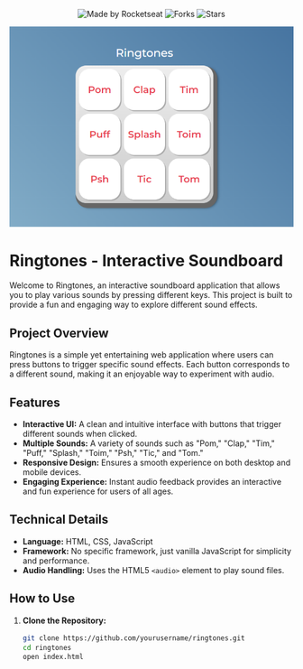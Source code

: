 <p align="center">
  <img src="https://img.shields.io/static/v1?label=Made%20by&message=Weslley&color=white&labelColor=8257E5" alt="Made by Rocketseat">
  <img src="https://img.shields.io/github/forks/weslleyolli/aluraMidi?label=forks&message=MIT&color=white&labelColor=8257E5" alt="Forks">
  <img src="https://img.shields.io/github/stars/weslleyolli/aluraMidi?label=stars&message=MIT&color=white&labelColor=8257E5" alt="Stars">
</p>
<p align="center">
    <img src="./Ringstones.png" alt="Preview">
</p>

# Ringtones - Interactive Soundboard

Welcome to Ringtones, an interactive soundboard application that allows you to play various sounds by pressing different keys. This project is built to provide a fun and engaging way to explore different sound effects.

## Project Overview

Ringtones is a simple yet entertaining web application where users can press buttons to trigger specific sound effects. Each button corresponds to a different sound, making it an enjoyable way to experiment with audio.

## Features

- **Interactive UI:** A clean and intuitive interface with buttons that trigger different sounds when clicked.
- **Multiple Sounds:** A variety of sounds such as "Pom," "Clap," "Tim," "Puff," "Splash," "Toim," "Psh," "Tic," and "Tom."
- **Responsive Design:** Ensures a smooth experience on both desktop and mobile devices.
- **Engaging Experience:** Instant audio feedback provides an interactive and fun experience for users of all ages.

## Technical Details

- **Language:** HTML, CSS, JavaScript
- **Framework:** No specific framework, just vanilla JavaScript for simplicity and performance.
- **Audio Handling:** Uses the HTML5 `<audio>` element to play sound files.

## How to Use

1. **Clone the Repository:**
   ```bash
   git clone https://github.com/yourusername/ringtones.git
   cd ringtones
   open index.html
